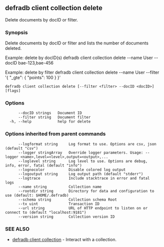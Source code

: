 ## defradb client collection delete

Delete documents by docID or filter.

### Synopsis

Delete documents by docID or filter and lists the number of documents deleted.
		
Example: delete by docID(s)
  defradb client collection delete --name User --docID bae-123,bae-456

Example: delete by filter
  defradb client collection delete --name User --filter '{ "_gte": { "points": 100 } }'
		

```
defradb client collection delete [--filter <filter> --docID <docID>] [flags]
```

### Options

```
      --docID strings   Document ID
      --filter string   Document filter
  -h, --help            help for delete
```

### Options inherited from parent commands

```
      --logformat string     Log format to use. Options are csv, json (default "csv")
      --logger stringArray   Override logger parameters. Usage: --logger <name>,level=<level>,output=<output>,...
      --loglevel string      Log level to use. Options are debug, info, error, fatal (default "info")
      --lognocolor           Disable colored log output
      --logoutput string     Log output path (default "stderr")
      --logtrace             Include stacktrace in error and fatal logs
      --name string          Collection name
      --rootdir string       Directory for data and configuration to use (default: $HOME/.defradb)
      --schema string        Collection schema Root
      --tx uint              Transaction ID
      --url string           URL of HTTP endpoint to listen on or connect to (default "localhost:9181")
      --version string       Collection version ID
```

### SEE ALSO

* [defradb client collection](defradb_client_collection.md)	 - Interact with a collection.

